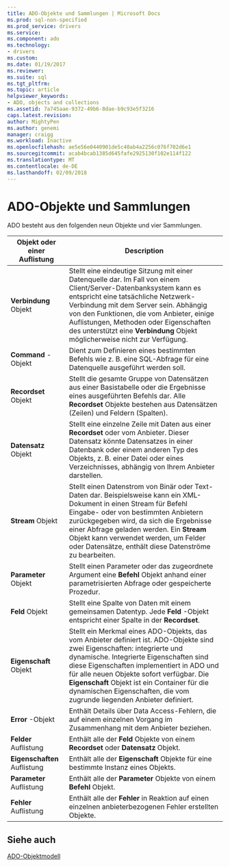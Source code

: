 ```yaml
---
title: ADO-Objekte und Sammlungen | Microsoft Docs
ms.prod: sql-non-specified
ms.prod_service: drivers
ms.service: 
ms.component: ado
ms.technology:
- drivers
ms.custom: 
ms.date: 01/19/2017
ms.reviewer: 
ms.suite: sql
ms.tgt_pltfrm: 
ms.topic: article
helpviewer_keywords:
- ADO, objects and collections
ms.assetid: 7a745aae-9372-49b6-8dae-b9c93e5f3216
caps.latest.revision: 
author: MightyPen
ms.author: genemi
manager: craigg
ms.workload: Inactive
ms.openlocfilehash: ae5e56e0440901de5c40ab4a2256c076f702d6e1
ms.sourcegitcommit: acab4bcab1385d645fafe2925130f102e114f122
ms.translationtype: MT
ms.contentlocale: de-DE
ms.lasthandoff: 02/09/2018
---
```

# <a name="ado-objects-and-collections"></a>ADO-Objekte und Sammlungen
ADO besteht aus den folgenden neun Objekte und vier Sammlungen.  
  
|Objekt oder einer Auflistung|Description|  
|--------------------------|-----------------|  
|**Verbindung** Objekt|Stellt eine eindeutige Sitzung mit einer Datenquelle dar. Im Fall von einem Client/Server-Datenbanksystem kann es entspricht eine tatsächliche Netzwerk-Verbindung mit dem Server sein. Abhängig von den Funktionen, die vom Anbieter, einige Auflistungen, Methoden oder Eigenschaften des unterstützt eine **Verbindung** Objekt möglicherweise nicht zur Verfügung.|  
|**Command** -Objekt|Dient zum Definieren eines bestimmten Befehls wie z. B. eine SQL-Abfrage für eine Datenquelle ausgeführt werden soll.|  
|**Recordset** Objekt|Stellt die gesamte Gruppe von Datensätzen aus einer Basistabelle oder die Ergebnisse eines ausgeführten Befehls dar. Alle **Recordset** Objekte bestehen aus Datensätzen (Zeilen) und Feldern (Spalten).|  
|**Datensatz** Objekt|Stellt eine einzelne Zeile mit Daten aus einer **Recordset** oder vom Anbieter. Dieser Datensatz könnte Datensatzes in einer Datenbank oder einem anderen Typ des Objekts, z. B. einer Datei oder eines Verzeichnisses, abhängig von Ihrem Anbieter darstellen.|  
|**Stream** Objekt|Stellt einen Datenstrom von Binär oder Text-Daten dar. Beispielsweise kann ein XML-Dokument in einen Stream für Befehl Eingabe- oder von bestimmten Anbietern zurückgegeben wird, da sich die Ergebnisse einer Abfrage geladen werden. Ein **Stream** Objekt kann verwendet werden, um Felder oder Datensätze, enthält diese Datenströme zu bearbeiten.|  
|**Parameter** Objekt|Stellt einen Parameter oder das zugeordnete Argument eine **Befehl** Objekt anhand einer parametrisierten Abfrage oder gespeicherte Prozedur.|  
|**Feld** Objekt|Stellt eine Spalte von Daten mit einem gemeinsamen Datentyp. Jede **Feld** -Objekt entspricht einer Spalte in der **Recordset**.|  
|**Eigenschaft** Objekt|Stellt ein Merkmal eines ADO-Objekts, das vom Anbieter definiert ist. ADO-Objekte sind zwei Eigenschaften: integrierte und dynamische. Integrierte Eigenschaften sind diese Eigenschaften implementiert in ADO und für alle neuen Objekte sofort verfügbar. Die **Eigenschaft** Objekt ist ein Container für die dynamischen Eigenschaften, die vom zugrunde liegenden Anbieter definiert.|  
|**Error** -Objekt|Enthält Details über Data Access-Fehlern, die auf einem einzelnen Vorgang im Zusammenhang mit dem Anbieter beziehen.|  
|**Felder** Auflistung|Enthält alle der **Feld** Objekte von einem **Recordset** oder **Datensatz** Objekt.|  
|**Eigenschaften** Auflistung|Enthält alle der **Eigenschaft** Objekte für eine bestimmte Instanz eines Objekts.|  
|**Parameter** Auflistung|Enthält alle der **Parameter** Objekte von einem **Befehl** Objekt.|  
|**Fehler** Auflistung|Enthält alle der **Fehler** in Reaktion auf einen einzelnen anbieterbezogenen Fehler erstellten Objekte.|  
  
## <a name="see-also"></a>Siehe auch  
 [ADO-Objektmodell](../../../ado/reference/ado-api/ado-object-model.md)
